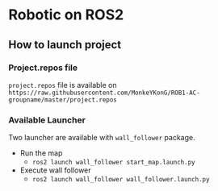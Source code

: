 # Robotic on ROS2
## How to launch project
### Project.repos file
`project.repos` file is available on `https://raw.githubusercontent.com/MonkeYKonG/ROB1-AC-groupname/master/project.repos`
### Available Launcher
Two launcher are available with `wall_follower` package.
- Run the map
  - `ros2 launch wall_follower start_map.launch.py`
- Execute wall follower
  - `ros2 launch wall_follower wall_follower.launch.py` 